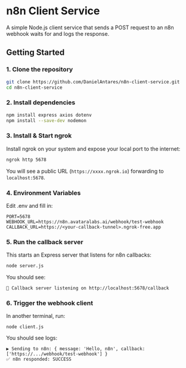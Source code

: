 # n8n Client Service

A simple Node.js client service that sends a POST request to an n8n webhook waits for and logs the response.

## Getting Started

### 1. Clone the repository
```bash
git clone https://github.com/DanielAntares/n8n-client-service.git
cd n8n-client-service
```
### 2. Install dependencies
```bash
npm install express axios dotenv
npm install --save-dev nodemon
```
### 3. Install & Start ngrok
Install ngrok on your system and expose your local port to the internet:
```bash
ngrok http 5678
```
You will see a public URL (`https://xxxx.ngrok.io`) forwarding to `localhost:5678`.

### 4. Environment Variables

Edit .env and fill in:
```dotenv
PORT=5678
WEBHOOK_URL=https://n8n.avataralabs.ai/webhook/test-webhook
CALLBACK_URL=https://<your-callback-tunnel>.ngrok-free.app
```
### 5. Run the callback server
This starts an Express server that listens for n8n callbacks:
```bash
node server.js
```
You should see:
```
🚀 Callback server listening on http://localhost:5678/callback
```

### 6. Trigger the webhook client
In another terminal, run:
```
node client.js
```
You should see logs:
```
▶️ Sending to n8n: { message: 'Hello, n8n', callback: ['https://.../webhook/test-webhook'] }
✅ n8n responded: SUCCESS
```
